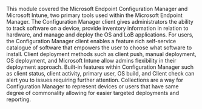 This module covered the Microsoft Endpoint Configuration Manager and Microsoft Intune, two primary tools used within the Microsoft Endpoint Manager. The Configuration Manager client gives administrators the ability to track software on a device, provide inventory information in relation to hardware, and manage and deploy the OS and LoB applications. For users, the Configuration Manager client enables a feature rich self-service catalogue of software that empowers the user to choose what software to install. Client deployment methods such as client push, manual deployment, OS deployment, and Microsoft Intune allow admins flexibility in their deployment approach. Built-in features within Configuration Manager such as client status, client activity, primary user, OS build, and Client check can alert you to issues requiring further attention. Collections are a way for Configuration Manager to represent devices or users that have same degree of commonality allowing for easier targeted deployments and reporting.
